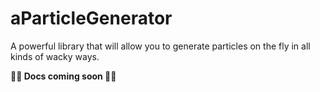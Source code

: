 # aParticleGenerator
A powerful library that will allow you to generate particles on the fly in all kinds of wacky ways. 

**🚧🚧 Docs coming soon 🚧🚧**
